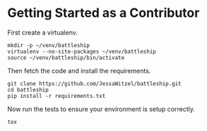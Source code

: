 Getting Started as a Contributor
================================

First create a virtualenv.

    mkdir -p ~/venv/battleship
    virtualenv --no-site-packages ~/venv/battleship
    source ~/venv/battleship/bin/activate

Then fetch the code and install the requirements.

    git clone https://github.com/JessaWitzel/battleship.git
    cd battleship
    pip install -r requirements.txt

Now run the tests to ensure your environment is setup correctly.

    tox

